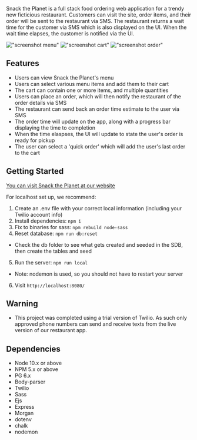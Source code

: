 Snack the Planet is a full stack food ordering web application for a trendy new ficticious restaurant. Customers can visit the site, order items, and their order will be sent to the restaurant via SMS. The restaurant returns a wait time for the customer via SMS which is also displayed on the UI. When the wait time elapses, the customer is notified via the UI. 

!["screenshot menu"](https://github.com/brjl/midterm/blob/master/public/image/browser-menu.png)
!["screenshot cart"](https://github.com/brjl/midterm/blob/master/public/image/browser-cart.png)
!["screenshot order"](https://github.com/brjl/midterm/blob/master/public/image/browser-pickup.png)

## Features

- Users can view Snack the Planet's menu
- Users can select various menu items and add them to their cart
- The cart can contain one or more items, and multiple quantities
- Users can place an order, which will then notify the restaurant of the order details via SMS
- The restaurant can send back an order time estimate to the user via SMS
- The order time will update on the app, along with a progress bar displaying the time to completion
- When the time elaspses, the UI will update to state the user's order is ready for pickup
- The user can select a 'quick order' which will add the user's last order to the cart

## Getting Started

[You can visit Snack the Planet at our website](http://snack-the-planet.herokuapp.com/)

For localhost set up, we recommend:

1. Create an .env file with your correct local information (including your Twilio account info)
2. Install dependencies: `npm i`
3. Fix to binaries for sass: `npm rebuild node-sass`
4. Reset database: `npm run db:reset`
  - Check the db folder to see what gets created and seeded in the SDB, then create the tables and seed
5. Run the server: `npm run local`
  - Note: nodemon is used, so you should not have to restart your server
6. Visit `http://localhost:8080/`

## Warning

- This project was completed using a trial version of Twilio. As such only approved phone numbers can send and receive texts from the live version of our restaurant app.

## Dependencies

- Node 10.x or above
- NPM 5.x or above
- PG 6.x
- Body-parser
- Twilio
- Sass
- Ejs
- Express
- Morgan
- dotenv
- chalk
- nodemon

